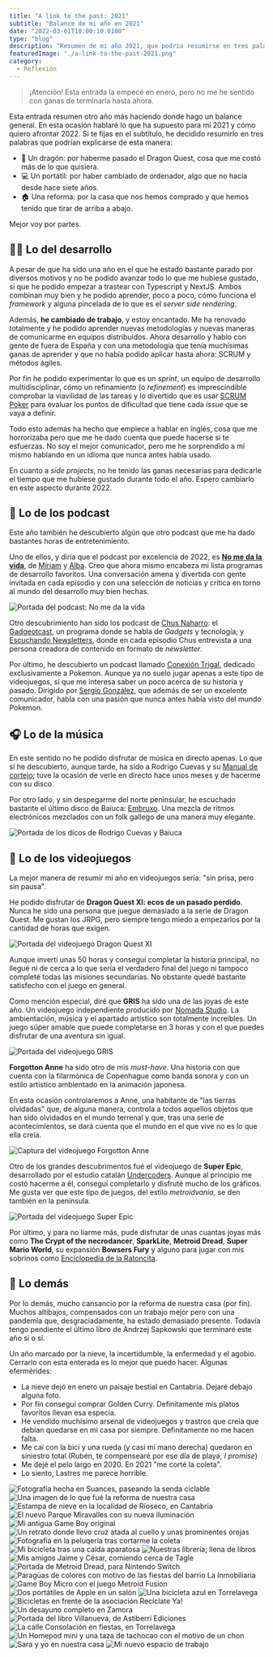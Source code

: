 ```yaml
---
title: "A link to the past: 2021"
subtitle: "Balance de mi año en 2021"
date: "2022-03-01T10:00:10.0100"
type: "blog"
description: "Resumen de mi año 2021, que podría resumirse en tres palabras: un dragon, un portátil y una reforma."
featuredImage: "./a-link-to-the-past-2021.png"
category:
  - Reflexión
---
```


> ¡Atención! Esta entrada la empecé en enero, pero no me he sentido con ganas de terminarla hasta ahora.

Esta entrada resumen otro año más haciendo donde hago un balance general. En esta ocasión hablaré lo que ha supuesto para mí 2021 y cómo quiero afrontar 2022. Si te fijas en el subtítulo, he decidido resumirlo en tres palabras que podrían explicarse de esta manera:

- 🐲 Un dragón: por haberme pasado el Dragon Quest, cosa que me costó más de lo que quisiera.
- 💻 Un portátil: por haber cambiado de ordenador, algo que no hacía desde hace siete años.
- 🏠 Una reforma: por la casa que nos hemos comprado y que hemos tenido que tirar de arriba a abajo.

Mejor voy por partes.

## 👨‍💻 Lo del desarrollo

A pesar de que ha sido una año en el que he estado bastante parado por diversos motivos y no he podido avanzar todo lo que me hubiese gustado, sí que he podido empezar a trastear con Typescript y NextJS. Ambos combinan muy bien y he podido aprender, poco a poco, cómo funciona el _framework_ y alguna pincelada de lo que es el _server side rendering_.

Además, **he cambiado de trabajo**, y estoy encantado. Me ha renovado totalmente y he podido aprender nuevas metodologías y nuevas maneras de comunicarme en equipos distribuidos. Ahora desarrollo y hablo con gente de fuera de España y con una metodología que tenía muchísimas ganas de aprender y que no había podido aplicar hasta ahora: SCRUM y métodos ágiles.

Por fin he podido experimentar lo que es un _sprint_, un equipo de desarrollo multidisciplinar, cómo un refinamiento (o _refinement_) es imprescindible comprobar la viavilidad de las tareas y lo divertido que es usar [SCRUM Poker](https://en.wikipedia.org/wiki/Planning_poker) para evaluar los puntos de dificultad que tiene cada _issue_ que se vaya a definir.

Todo esto además ha hecho que empiece a hablar en inglés, cosa que me horrorizaba pero que me he dado cuenta que puede hacerse si te esfuerzas. No soy el mejor comunicador, pero me he sorprendido a mí mismo hablando en un idioma que nunca antes había usado.

En cuanto a _side projects_, no he tenido las ganas necesarias para dedicarle el tiempo que me hubiese gustado durante todo el año. Espero cambiarlo en este aspecto durante 2022.

## 🎤 Lo de los podcast

Este año también he descubierto algún que otro podcast que me ha dado bastantes horas de entretenimiento.

Uno de ellos, y diría que el podcast por excelencia de 2022, es **[No me da la vida](https://www.notion.so/Episodios-prod-5b86812530a340d692650bc529c0afef)**, de [Míriam](https://twitter.com/miriamgonp) y [Alba](https://twitter.com/dawntraoz). Creo que ahora mismo encabeza mi lista programas de desarrollo favoritos. Una conversación amena y divertida con gente invitada en cada episodio y con una selección de noticias y crítica en torno al mundo del desarrollo muy bien hechas.

![Portada del podcast: No me da la vida](./a-link-to-the-past-2021-podcast-01.jpg)

Otro descubrimiento han sido los podcast de [Chus Naharro](https://twitter.com/chusnarrolo): el [Gadgeotcast](https://redllenando.com/gadgetocast/), un programa donde se habla de _Gadgets_ y tecnología; y [Escuchando Newsletters](https://chusnaharro.com/podcast/), donde en cada episodio Chus entrevista a una persona creadora de contenido en formato de _newsletter_.

Por último, he descubierto un podcast llamado [Conexión Trigal](https://twitter.com/conexiontrigal), dedicado exclusivamente a Pokemon. Aunque ya no suelo jugar apenas a este tipo de videojuegos, sí que me interesa saber un poco acerca de su historia y pasado. Dirigido por [Sergio González](https://twitter.com/Sergio5Glez), que además de ser un excelente comunicador, habla con una pasión que nunca antes había visto del mundo Pokemon.

## 🎧 Lo de la música

En este sentido no he podido disfrutar de música en directo apenas. Lo que sí he descubierto, aunque tarde, ha sido a Rodrigo Cuevas y su [Manual de cortejo](https://rodrigocuevas.sexy/albums/manual-de-cortejo/); tuve la ocasión de verle en directo hace unos meses y de hacerme con su disco.

Por otro lado, y sin despegarme del norte peninsular, he escuchado bastante el último disco de Baiuca: [Embruxo](https://raso.bandcamp.com/album/baiuca-embruxo). Una mezcla de ritmos electrónicos mezclados con un folk gallego de una manera muy elegante.

![Portada de los dicos de Rodrigo Cuevas y Baiuca](a-link-to-the-past-2021-musica-01.jpg)

## 👾 Lo de los videojuegos

La mejor manera de resumir mi año en videojuegos sería: "sin prisa, pero sin pausa".

He podido disfrutar de **Dragon Quest XI: ecos de un pasado perdido**. Nunca he sido una persona que juegue demasiado a la serie de Dragon Quest. Me gustan los JRPG, pero siempre tengo miedo a empezarlos por la cantidad de horas que exigen.

![Portada del videojuego Dragon Quest XI](./a-link-to-the-past-2021-videojuegos-01.jpg)

Aunque invertí unas 50 horas y conseguí completar la historia principal, no llegué ni de cerca a lo que sería el verdadero final del juego ni tampoco completé todas las misiones secundarias. No obstante quedé bastante satisfecho con el juego en general.

Como mención especial, diré que **GRIS** ha sido una de las joyas de este año. Un videojuego independiente producido por [Nomada Studio](https://nomada.studio/). La ambientación, música y el apartado artístico son totalmente increibles. Un juego súper amable que puede completarse en 3 horas y con el que puedes disfrutar de una aventura sin igual.

![Portada del videojuego GRIS](./a-link-to-the-past-2021-videojuegos-02.jpg)

**Forgotton Anne** ha sido otro de mis _must-have_. Una historia con que cuenta con la filarmónica de Copenhague como banda sonora y con un estilo artístico ambientado en la animación japonesa.

En esta ocasión controlaremos a Anne, una habitante de "las tierras olvidadas" que, de alguna manera, controla a todos aquellos objetos que han sido olvidados en el mundo terrenal y que, tras una serie de acontecimientos, se dará cuenta que el mundo en el que vive no es lo que ella creía.

![Captura del videojuego Forgotton Anne](./a-link-to-the-past-2021-videojuegos-03.jpg)

Otro de los grandes descubrimentos fué el videojuego de **Super Epic**, desarrollado por el estudio catalán [Undercoders](https://www.undercoders.com/). Aunque al principio me costó hacerme a él, conseguí completarlo y disfruté mucho de los gráficos. Me gusta ver que este tipo de juegos, del estilo _metroidvania_, se den también en la península.

![Portada del videojuego Super Epic](./a-link-to-the-past-2021-videojuegos-04.jpg)

Por último, y para no liarme más, pude disfrutar de unas cuantas joyas más como **The Crypt of the necrodancer**, **SparkLite**, **Metroid Dread**, **Super Mario World**, su expansión **Bowsers Fury** y alguno para jugar con mis sobrinos como [Enciclopedia de la Ratoncita](https://littlemousesencyclopedia.circusatos.com).

## 🌵 Lo demás

Por lo demás, mucho cansancio por la reforma de nuestra casa (por fin). Muchos altibajos, compensados con un trabajo mejor pero con una pandemia que, desgraciadamente, ha estado demasiado presente. Todavía tengo pendiente el último libro de Andrzej Sapkowski que terminaré este año sí o sí.

Un año marcado por la nieve, la incertidumble, la enfermedad y el agobio. Cerrarlo con esta enterada es lo mejor que puedo hacer. Algunas efermérides:

- La nieve dejó en enero un paisaje bestial en Cantabria. Dejaré debajo alguna foto.
- Por fín conseguí comprar Golden Curry. Definitamente mis platos favoritos llevan esa especia.
- He vendido muchísimo arsenal de videojuegos y trastros que creía que debían quedarse en mi casa por siempre. Definitamente no me hacen falta.
- Me caí con la bici y una rueda (y casi mi mano derecha) quedaron en siniestro total (Rubén, te compensearé por ese día de playa, _I promise_)
- Me dejé el pelo largo en 2020. En 2021 "me corté la coleta".
- Lo siento, Lastres me parece horrible.

![Fotografía hecha en Suances, paseando la senda ciclable](./a-link-to-the-past-2021-fotografia-1.jpg)
![Una imagen de lo que fué la reforma de nuestra casa](./a-link-to-the-past-2021-fotografia-2.jpg)
![Estampa de nieve en la localidad de Ríoseco, en Cantabria](./a-link-to-the-past-2021-fotografia-3.jpg)
![El nuevo Parque Miravalles con su nueva iluminación](./a-link-to-the-past-2021-fotografia-4.jpg)
![Mi antigua Game Boy original](./a-link-to-the-past-2021-fotografia-5.jpg)
![Un retrato donde llevo cruz atada al cuello y unas prominentes orejas](./a-link-to-the-past-2021-fotografia-6.jpg)
![Fotografía en la peluqería tras cortarme la coleta](./a-link-to-the-past-2021-fotografia-7.jpg)
![Mi bicicleta tras una caída aparatosa](./a-link-to-the-past-2021-fotografia-8.jpg)
![Nuestras librería; llena de libros](./a-link-to-the-past-2021-fotografia-9.jpg)
![Mis amigos Jaime y César, comiendo cerca de Tagle](./a-link-to-the-past-2021-fotografia-10.jpg)
![Portada de Metroid Dread, para Nintendo Switch](./a-link-to-the-past-2021-fotografia-11.jpg)
![Paragüas de colores con motivo de las fiestas del barrio La Inmobiliaria](./a-link-to-the-past-2021-fotografia-12.jpg)
![Game Boy Micro con el juego Metroid Fusion](./a-link-to-the-past-2021-fotografia-13.jpg)
![Dos portátiles de Apple en un salón](./a-link-to-the-past-2021-fotografia-14.jpg)
![Una bicicleta azul en Torrelavega](./a-link-to-the-past-2021-fotografia-15.jpg)
![Bicicletas en frente de la asociación Recíclate Ya!](./a-link-to-the-past-2021-fotografia-16.jpg)
![Un desayuno completo en Zamora](./a-link-to-the-past-2021-fotografia-17.jpg)
![Portada del libro Villanueva, de Astiberri Ediciones](./a-link-to-the-past-2021-fotografia-18.jpg)
![La calle Consolación en fiestas, en Torrelavega](./a-link-to-the-past-2021-fotografia-19.jpg)
![Un Homepod mini y una taza de tachocao con el motivo de un chon](./a-link-to-the-past-2021-fotografia-20.jpg)
![Sara y yo en nuestra casa](./a-link-to-the-past-2021-fotografia-21.jpg)
![Mi nuevo espacio de trabajo](./a-link-to-the-past-2021-fotografia-22.jpg)
